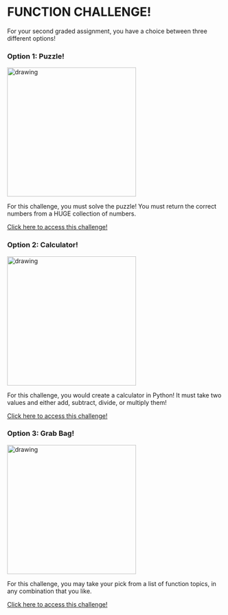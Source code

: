 # FUNCTION CHALLENGE!

For your second graded assignment, you have a choice between three different options!

### Option 1: Puzzle!
<img src="https://www.heyalma.com/wp-content/uploads/2019/12/9ae72da7e2f331efb9f840be617d2224.jpg" alt="drawing" width="300"/>

For this challenge, you must solve the puzzle! You must return the correct numbers from a HUGE collection of numbers.

[Click here to access this challenge!](https://github.com/csfeeser/Python/blob/master/challenges/puzzles/puzzle_1.md)

### Option 2: Calculator!
<img src="https://miro.medium.com/max/1838/1*U7dQexoMwCw21Boq0XQIdQ.png" alt="drawing" width="300"/>

For this challenge, you would create a calculator in Python! It must take two values and either add, subtract, divide, or multiply them! 

[Click here to access this challenge!](https://github.com/csfeeser/Python/blob/master/calculator.md)

### Option 3: Grab Bag!
<img src="https://www.stainlessbottlestoppers.com/wp-content/uploads/2017/03/grabbag-500x500.jpg" alt="drawing" width="300"/>

For this challenge, you may take your pick from a list of function topics, in any combination that you like.

[Click here to access this challenge!](https://github.com/csfeeser/Python/blob/master/challenges/FUNCTIONS%20grab%20bag.md)
